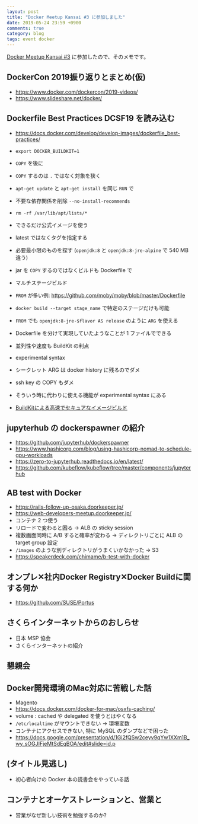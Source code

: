 ```yaml
---
layout: post
title: "Docker Meetup Kansai #3 に参加しました"
date: 2019-05-24 23:59 +0900
comments: true
category: blog
tags: event docker
---
```

[Docker Meetup Kansai #3](https://dockerkansai.connpass.com/event/129089/) に参加したので、そのメモです。

<!--more-->

## DockerCon 2019振り返りとまとめ(仮)

- <https://www.docker.com/dockercon/2019-videos/>
- <https://www.slideshare.net/docker/>

## Dockerfile Best Practices DCSF19 を読み込む

- <https://docs.docker.com/develop/develop-images/dockerfile_best-practices/>
- `export DOCKER_BUILDKIT=1`
- `COPY` を後に
- `COPY` するのは `.` ではなく対象を狭く
- `apt-get update` と `apt-get install` を同じ `RUN` で
- 不要な依存関係を削除 `--no-install-recommends`
- `rm -rf /var/lib/apt/lists/*`
- できるだけ公式イメージを使う
- latest ではなくタグを指定する
- 必要最小限のものを探す (`openjdk:8` と `openjdk:8-jre-alpine` で 540 MB 違う)

- jar を `COPY` するのではなくビルドも Dockerfile で
- マルチステージビルド
- `FROM` が多い例: <https://github.com/moby/moby/blob/master/Dockerfile>
- `docker build --target stage_name` で特定のステージだけも可能
- `FROM` でも `openjdk:8-jre-$flavor AS release` のように `ARG` を使える
- Dockerfile を分けて実現していたようなことが 1 ファイルでできる
- 並列性や速度も BuildKit の利点

- experimental syntax
- シークレット ARG は docker history に残るのでダメ
- ssh key の COPY もダメ
- そういう時に代わりに使える機能が experimental syntax にある

- [BuildKitによる高速でセキュアなイメージビルド](https://www.slideshare.net/AkihiroSuda/buildkit)

## jupyterhub の dockerspawner の紹介

- <https://github.com/jupyterhub/dockerspawner>
- <https://www.hashicorp.com/blog/using-hashicorp-nomad-to-schedule-gpu-workloads>
- <https://zero-to-jupyterhub.readthedocs.io/en/latest/>
- <https://github.com/kubeflow/kubeflow/tree/master/components/jupyterhub>

## AB test with Docker

- <https://rails-follow-up-osaka.doorkeeper.jp/>
- <https://web-developers-meetup.doorkeeper.jp/>
- コンテナ 2 つ使う
- リロードで変わると困る → ALB の sticky session
- 複数画面同時に A/B すると確率が変わる → ディレクトリごとに ALB の target group 設定
- `/images` のような別ディレクトリがうまくいかなかった → S3
- <https://speakerdeck.com/chimame/b-test-with-docker>

## オンプレ✕社内Docker Registry✕Docker Buildに関する何か

- <https://github.com/SUSE/Portus>

## さくらインターネットからのおしらせ

- 日本 MSP 協会
- さくらインターネットの紹介

## 懇親会

## Docker開発環境のMac対応に苦戦した話

- Magento
- <https://docs.docker.com/docker-for-mac/osxfs-caching/>
- volume : cached や delegated を使うとはやくなる
- `/etc/localtime` がマウントできない → 環境変数
- コンテナにアクセスできない, 特に MySQL のダンプなどで困った
- <https://docs.google.com/presentation/d/1Gi2fQSw2ceyv9qYw1XXm1B_wy_sOGJIFjeMtSdEqBOA/edit#slide=id.p>

## (タイトル見逃し)

- 初心者向けの Docker 本の読書会をやっている話

## コンテナとオーケストレーションと、営業と

- 営業がなぜ新しい技術を勉強するのか?
